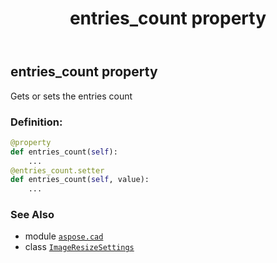 ﻿---
title: entries_count property
second_title: Aspose.CAD for Python via .NET API References
description: 
type: docs
weight: 50
url: /python-net/aspose.cad/imageresizesettings/entries_count/
is_root: false
---

## entries_count property


Gets or sets the entries count
### Definition:
```python
@property
def entries_count(self):
    ...
@entries_count.setter
def entries_count(self, value):
    ...
```

### See Also
* module [`aspose.cad`](../../)
* class [`ImageResizeSettings`](/cad/python-net/aspose.cad/imageresizesettings)
